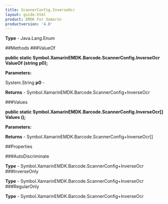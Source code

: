 ```yaml
---
title: ScannerConfig.InverseOcr
layout: guide.html
product: EMDK For Xamarin 
productversion: '4.0' 
---
```


    

**Type** - Java.Lang.Enum

##Methods
###ValueOf

**public static Symbol.XamarinEMDK.Barcode.ScannerConfig.InverseOcr ValueOf (string p0);**


        

**Parameters:**

System.String **p0**  - 
        

**Returns** - Symbol.XamarinEMDK.Barcode.ScannerConfig+InverseOcr

###Values

**public static Symbol.XamarinEMDK.Barcode.ScannerConfig.InverseOcr[] Values ();**


        

**Parameters:**

**Returns** - Symbol.XamarinEMDK.Barcode.ScannerConfig+InverseOcr[]

##Properties

###AutoDiscriminate

        

**Type** - Symbol.XamarinEMDK.Barcode.ScannerConfig+InverseOcr
###InverseOnly

        

**Type** - Symbol.XamarinEMDK.Barcode.ScannerConfig+InverseOcr
###RegularOnly

        

**Type** - Symbol.XamarinEMDK.Barcode.ScannerConfig+InverseOcr
